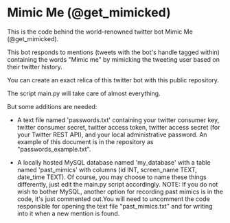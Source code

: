 # Mimic Me (@get_mimicked)

This is the code behind the world-renowned twitter bot Mimic Me (@get_mimicked).

This bot responds to mentions (tweets with the bot's handle tagged within) containing the words "Mimic me" by mimicking the tweeting user based on their twitter history.


You can create an exact relica of this twitter bot with this public repository.

The script main.py will take care of almost everything.

But some additions are needed:

* A text file named 'passwords.txt' containing your twitter consumer key, twitter consumer secret, twitter access token,
    twitter access secret (for your Twitter REST API), and your local administrative password. An example of this document is 
    in the repository as "passwords_example.txt".

* A locally hosted MySQL database named 'my_database' with a table named 'past_mimics' with columns 
    (id INT, screen_name TEXT, date_time TEXT). Of course, you may choose to name these things differently, just edit the 
    main.py script accordingly.                                                                                                                                         NOTE: If you do not wish to bother MySQL, another option for recording past mimics is in the code, it's just commented out.You will need to uncomment the code responsible for opening the text file "past_mimics.txt" and for writing into it when a new mention is found.
